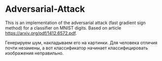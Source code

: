 # Adversarial-Attack

 This is an implementation of the adversarial attack (fast gradient sign method) for a classifier on MNIST digits.
 Based on article https://arxiv.org/pdf/1412.6572.pdf.
 
 Генерируем шум, накладываем его на картинки. Для человека отличия почти незамены, а вот классификатор начинает классифицировать изображения неправильно.
